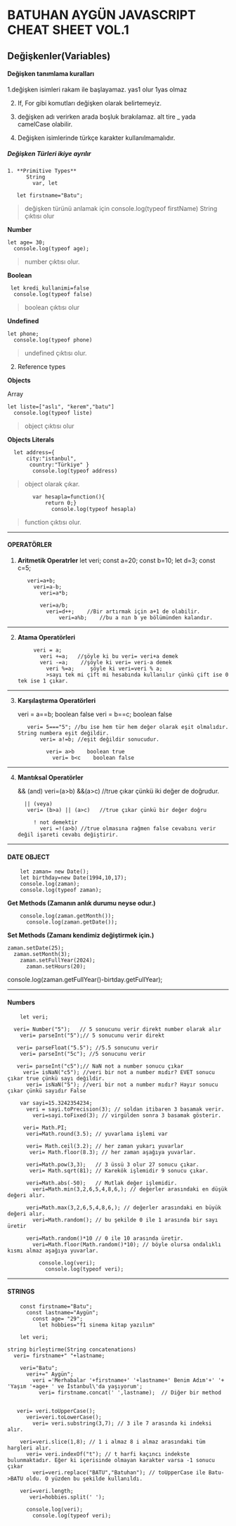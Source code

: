 #                           **BATUHAN AYGÜN JAVASCRIPT CHEAT SHEET VOL.1**
## Değişkenler(Variables)
#### Değişken tanımlama kuralları


1.değişken isimleri rakam ile başlayamaz. yas1 olur 1yas olmaz

2. If, For gibi komutları değişken olarak belirtemeyiz.

3. değişken adı verirken arada boşluk bırakılamaz. alt tire _ yada camelCase olabilir.

4. Değişken isimlerinde türkçe karakter kullanılmamalıdır.

##### Değişken Türleri ikiye ayrılır

    1. **Primitive Types**
          String 
            var, let

       let firstname="Batu";
       
>değişken türünü anlamak için console.log(typeof firstName)
>String çıktısı olur

**Number** 

    let age= 30;
      console.log(typeof age); 
      
>number çıktısı olur.

**Boolean**

     let kredi_kullanimi=false
      console.log(typeof false)
        
>boolean çıktısı olur

**Undefined**

    let phone;
      console.log(typeof phone)
>undefined çıktısı olur.


2. Reference types

**Objects**

   Array
   
    let liste=["aslı", "kerem","batu"]
      console.log(typeof liste)
>object çıktısı olur

**Objects Literals**

      let address={
          city:"istanbul",
           country:"Türkiye" }
            console.log(typeof address)
>object olarak çıkar.

            var hesapla=function(){
                return 0;}
                  console.log(typeof hesapla)
>function çıktısı olur.

***********************************************************
#### OPERATÖRLER

1. **Aritmetik Operatrler**
      let veri;
       const a=20;
       const b=10; 
       let d=3;
       const c=5;

          veri=a+b;
            veri=a-b;
              veri=a*b;
              
              veri=a/b;
                veri=d++;    //Bir artırmak için a+1 de olabilir.
                    veri=a%b;    //bu a nın b ye bölümünden kalandır.

 ****************************************************************
 
2. **Atama Operatörleri**

            veri = a;
              veri +=a;   //şöyle ki bu veri= veri+a demek
              veri -=a;    //şöyle ki veri= veri-a demek
                veri %=a;     şöyle ki veri=veri % a; 
                >sayı tek mi çift mi hesabında kullanılır çünkü çift ise 0 tek ise 1 çıkar.

 ****************************************************************

3. **Karşılaştırma Operatörleri**

      veri = a==b;   boolean false
          veri = b==c;   boolean false

          veri= 5==="5"; //bu ise hem tür hem değer olarak eşit olmalıdır. String numbera eşit değildir.
              veri= a!=b; //eşit değildir sonucudur.

                veri= a>b    boolean true
                  veri= b<c    boolean false    
 ****************************************************************

4. **Mantıksal Operatörler**

      && (and)
        veri=(a>b) &&(a>c)  //true çıkar çünkü iki değer de doğrudur.

         || (veya) 
          veri= (b>a) || (a>c)   //true çıkar çünkü bir değer doğru

            ! not demektir
              veri =!(a>b) //true olmasına rağmen false cevabını verir değil işareti cevabı değiştirir.




 ****************************************************************

#### DATE OBJECT
    

        let zaman= new Date();
        let birthday=new Date(1994,10,17);
        console.log(zaman);
        console.log(typeof zaman);

**Get Methods (Zamanın anlık durumu neyse odur.)**

        console.log(zaman.getMonth());
          console.log(zaman.getDate());


**Set Methods (Zamanı kendimiz değiştirmek için.)**

    zaman.setDate(25);
      zaman.setMonth(3);
        zaman.setFullYear(2024);
          zaman.setHours(20);



console.log(zaman.getFullYear()-birtday.getFullYear);

 ****************************************************************

#### Numbers

        let veri;

      veri= Number("5");   // 5 sonucunu verir direkt number olarak alır
        veri= parseInt("5");// 5 sonucunu verir direkt
        
       veri= parseFloat("5.5"); //5.5 sonucunu verir
        veri= parseInt("5c"); //5 sonucunu verir
        
       veri= parseInt("c5");// NaN not a number sonucu çıkar
         veri= isNaN("c5"); //veri bir not a number mıdır? EVET sonucu çıkar true çünkü sayı değildir.
          veri= isNaN("5"); //veri bir not a number mıdır? Hayır sonucu çıkar çünkü sayıdır False

        var sayi=15.3242354234;
          veri = sayi.toPrecision(3); // soldan itibaren 3 basamak verir.
            veri=sayi.toFixed(3); // virgülden sonra 3 basamak gösterir.

         veri= Math.PI;
          veri=Math.round(3.5); // yuvarlama işlemi var
          
          veri= Math.ceil(3.2); // her zaman yukarı yuvarlar
           veri= Math.floor(8.3); // her zaman aşağıya yuvarlar.
           
          veri=Math.pow(3,3);   // 3 üssü 3 olur 27 sonucu çıkar.
           veri= Math.sqrt(81); // Karekök işlemidir 9 sonucu çıkar.
           
          veri=Math.abs(-50);   // Mutlak değer işlemidir.
            veri=Math.min(3,2,6,5,4,8,6,); // değerler arasındaki en düşük değeri alır.
            
          veri=Math.max(3,2,6,5,4,8,6,); // değerler arasındaki en büyük değeri alır.
            veri=Math.random(); // bu şekilde 0 ile 1 arasında bir sayı üretir
            
          veri=Math.random()*10 // 0 ile 10 arasında üretir.
            veri=Math.floor(Math.random()*10); // böyle olursa ondalıklı kısmı almaz aşağıya yuvarlar.
            
              console.log(veri);
                console.log(typeof veri);


 ****************************************************************
 


#### STRINGS


        const firstname="Batu";
          const lastname="Aygün";
            const age= "29";
              let hobbies="f1 sinema kitap yazılım"

        let veri;

    string birleştirme(String concatenations)
      veri= firstname+" "+lastname;
      
        veri="Batu";
          veri+=" Aygün"; 
            veri ='Merhabalar '+firstname+' '+lastname+' Benim Adım'+' '+ 'Yaşım '+age+ ' ve İstanbul\'da yaşıyorum';
              veri= firstname.concat(' ',lastname);  // Diğer bir method


       veri= veri.toUpperCase();
          veri=veri.toLowerCase();
            veri= veri.substring(3,7); // 3 ile 7 arasında ki indeksi alır.
            
        veri=veri.slice(1,8); // 1 i almaz 8 i almaz arasındaki tüm hargleri alır.
          veri= veri.indexOf("t"); // t harfi kaçıncı indekste bulunmaktadır. Eğer ki içerisinde olmayan karakter varsa -1 sonucu çıkar
            veri=veri.replace("BATU","Batuhan"); // toUpperCase ile Batu->BATU oldu. O yüzden bu şekilde kullanıldı.

        veri=veri.length;
           veri=hobbies.split(' ');

          console.log(veri);
            console.log(typeof veri);
